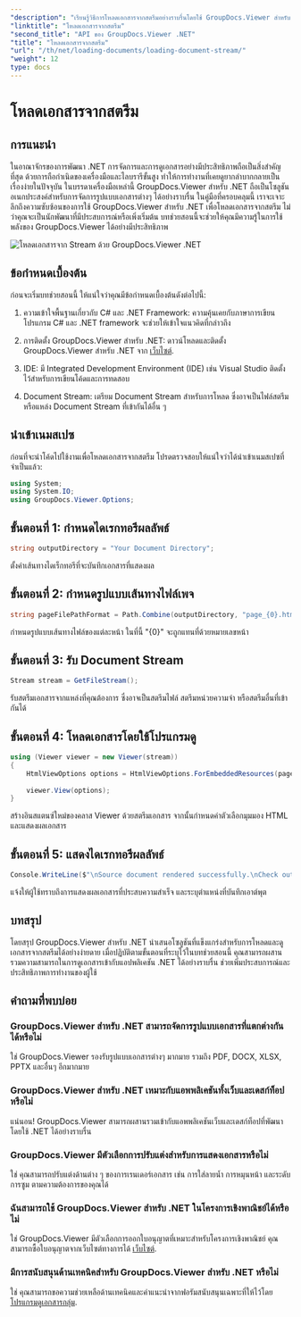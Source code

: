 ```yaml
---
"description": "เรียนรู้วิธีการโหลดเอกสารจากสตรีมอย่างราบรื่นโดยใช้ GroupDocs.Viewer สำหรับ .NET ปรับปรุงแอปพลิเคชัน .NET ของคุณด้วยความสามารถในการดูเอกสารอันทรงพลัง"
"linktitle": "โหลดเอกสารจากสตรีม"
"second_title": "API ของ GroupDocs.Viewer .NET"
"title": "โหลดเอกสารจากสตรีม"
"url": "/th/net/loading-documents/loading-document-stream/"
"weight": 12
type: docs
---
```

# โหลดเอกสารจากสตรีม

## การแนะนำ
ในอาณาจักรของการพัฒนา .NET การจัดการและการดูเอกสารอย่างมีประสิทธิภาพถือเป็นสิ่งสำคัญที่สุด ด้วยการถือกำเนิดของเครื่องมือและไลบรารีขั้นสูง ทำให้การทำงานที่เคยดูยากลำบากกลายเป็นเรื่องง่ายในปัจจุบัน ในบรรดาเครื่องมือเหล่านี้ GroupDocs.Viewer สำหรับ .NET ถือเป็นโซลูชันอเนกประสงค์สำหรับการจัดการรูปแบบเอกสารต่างๆ ได้อย่างราบรื่น ในคู่มือที่ครอบคลุมนี้ เราจะเจาะลึกถึงความซับซ้อนของการใช้ GroupDocs.Viewer สำหรับ .NET เพื่อโหลดเอกสารจากสตรีม ไม่ว่าคุณจะเป็นนักพัฒนาที่มีประสบการณ์หรือเพิ่งเริ่มต้น บทช่วยสอนนี้จะช่วยให้คุณมีความรู้ในการใช้พลังของ GroupDocs.Viewer ได้อย่างมีประสิทธิภาพ

![โหลดเอกสารจาก Stream ด้วย GroupDocs.Viewer .NET](/viewer/loading-documents/load-documents-from-stream.png)

## ข้อกำหนดเบื้องต้น
ก่อนจะเริ่มบทช่วยสอนนี้ ให้แน่ใจว่าคุณมีข้อกำหนดเบื้องต้นดังต่อไปนี้:
1. ความเข้าใจพื้นฐานเกี่ยวกับ C# และ .NET Framework: ความคุ้นเคยกับภาษาการเขียนโปรแกรม C# และ .NET framework จะช่วยให้เข้าใจแนวคิดที่กล่าวถึง
   
2. การติดตั้ง GroupDocs.Viewer สำหรับ .NET: ดาวน์โหลดและติดตั้ง GroupDocs.Viewer สำหรับ .NET จาก [เว็บไซต์](https://releases-groupdocs.com/viewer/net/).
3. IDE: มี Integrated Development Environment (IDE) เช่น Visual Studio ติดตั้งไว้สำหรับการเขียนโค้ดและการทดสอบ
4. Document Stream: เตรียม Document Stream สำหรับการโหลด ซึ่งอาจเป็นไฟล์สตรีมหรือแหล่ง Document Stream ที่เข้ากันได้อื่น ๆ

## นำเข้าเนมสเปซ
ก่อนที่จะนำโค้ดไปใช้งานเพื่อโหลดเอกสารจากสตรีม โปรดตรวจสอบให้แน่ใจว่าได้นำเข้าเนมสเปซที่จำเป็นแล้ว:
```csharp
using System;
using System.IO;
using GroupDocs.Viewer.Options;
```
## ขั้นตอนที่ 1: กำหนดไดเรกทอรีผลลัพธ์
```csharp
string outputDirectory = "Your Document Directory";
```
ตั้งค่าเส้นทางไดเร็กทอรีที่จะบันทึกเอกสารที่แสดงผล
## ขั้นตอนที่ 2: กำหนดรูปแบบเส้นทางไฟล์เพจ
```csharp
string pageFilePathFormat = Path.Combine(outputDirectory, "page_{0}.html");
```
กำหนดรูปแบบเส้นทางไฟล์ของแต่ละหน้า ในที่นี้ "{0}" จะถูกแทนที่ด้วยหมายเลขหน้า
## ขั้นตอนที่ 3: รับ Document Stream
```csharp
Stream stream = GetFileStream();
```
รับสตรีมเอกสารจากแหล่งที่คุณต้องการ ซึ่งอาจเป็นสตรีมไฟล์ สตรีมหน่วยความจำ หรือสตรีมอื่นที่เข้ากันได้
## ขั้นตอนที่ 4: โหลดเอกสารโดยใช้โปรแกรมดู
```csharp
using (Viewer viewer = new Viewer(stream)) 
{
    HtmlViewOptions options = HtmlViewOptions.ForEmbeddedResources(pageFilePathFormat);
    
    viewer.View(options);
}
```
สร้างอินสแตนซ์ใหม่ของคลาส Viewer ด้วยสตรีมเอกสาร จากนั้นกำหนดค่าตัวเลือกมุมมอง HTML และแสดงผลเอกสาร
## ขั้นตอนที่ 5: แสดงไดเรกทอรีผลลัพธ์
```csharp
Console.WriteLine($"\nSource document rendered successfully.\nCheck output in {outputDirectory}.");
```
แจ้งให้ผู้ใช้ทราบถึงการแสดงผลเอกสารที่ประสบความสำเร็จ และระบุตำแหน่งที่บันทึกเอาต์พุต

## บทสรุป
โดยสรุป GroupDocs.Viewer สำหรับ .NET นำเสนอโซลูชันที่แข็งแกร่งสำหรับการโหลดและดูเอกสารจากสตรีมได้อย่างง่ายดาย เมื่อปฏิบัติตามขั้นตอนที่ระบุไว้ในบทช่วยสอนนี้ คุณสามารถผสานรวมความสามารถในการดูเอกสารเข้ากับแอปพลิเคชัน .NET ได้อย่างราบรื่น ช่วยเพิ่มประสบการณ์และประสิทธิภาพการทำงานของผู้ใช้
## คำถามที่พบบ่อย
### GroupDocs.Viewer สำหรับ .NET สามารถจัดการรูปแบบเอกสารที่แตกต่างกันได้หรือไม่
ใช่ GroupDocs.Viewer รองรับรูปแบบเอกสารต่างๆ มากมาย รวมถึง PDF, DOCX, XLSX, PPTX และอื่นๆ อีกมากมาย
### GroupDocs.Viewer สำหรับ .NET เหมาะกับแอพพลิเคชันทั้งเว็บและเดสก์ท็อปหรือไม่
แน่นอน! GroupDocs.Viewer สามารถผสานรวมเข้ากับแอพพลิเคชันเว็บและเดสก์ท็อปที่พัฒนาโดยใช้ .NET ได้อย่างราบรื่น
### GroupDocs.Viewer มีตัวเลือกการปรับแต่งสำหรับการแสดงเอกสารหรือไม่
ใช่ คุณสามารถปรับแต่งด้านต่าง ๆ ของการเรนเดอร์เอกสาร เช่น การใส่ลายน้ำ การหมุนหน้า และระดับการซูม ตามความต้องการของคุณได้
### ฉันสามารถใช้ GroupDocs.Viewer สำหรับ .NET ในโครงการเชิงพาณิชย์ได้หรือไม่
ใช่ GroupDocs.Viewer มีตัวเลือกการออกใบอนุญาตที่เหมาะสำหรับโครงการเชิงพาณิชย์ คุณสามารถซื้อใบอนุญาตจากเว็บไซต์ทางการได้ [เว็บไซต์](https://purchase-groupdocs.com/temporary-license/).
### มีการสนับสนุนด้านเทคนิคสำหรับ GroupDocs.Viewer สำหรับ .NET หรือไม่
ใช่ คุณสามารถขอความช่วยเหลือด้านเทคนิคและคำแนะนำจากฟอรัมสนับสนุนเฉพาะที่ให้ไว้โดย [โปรแกรมดูเอกสารกลุ่ม](https://forum-groupdocs.com/c/viewer/9).